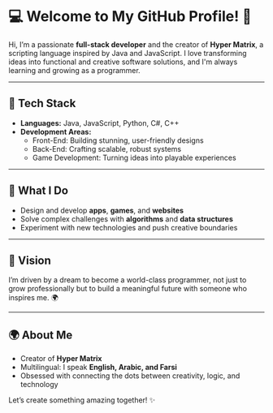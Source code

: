 # 💻 Welcome to My GitHub Profile! 🌟  

Hi, I’m a passionate **full-stack developer** and the creator of **Hyper Matrix**, a scripting language inspired by Java and JavaScript. I love transforming ideas into functional and creative software solutions, and I'm always learning and growing as a programmer.  

---

## 🔧 **Tech Stack**  
- **Languages:** Java, JavaScript, Python, C#, C++  
- **Development Areas:**  
  - Front-End: Building stunning, user-friendly designs  
  - Back-End: Crafting scalable, robust systems  
  - Game Development: Turning ideas into playable experiences  

---

## 🚀 **What I Do**  
- Design and develop **apps**, **games**, and **websites**  
- Solve complex challenges with **algorithms** and **data structures**  
- Experiment with new technologies and push creative boundaries  

---

## 🎯 **Vision**  
I’m driven by a dream to become a world-class programmer, not just to grow professionally but to build a meaningful future with someone who inspires me. 🌍  

---

## 🌍 **About Me**  
- Creator of **Hyper Matrix**  
- Multilingual: I speak **English, Arabic, and Farsi**  
- Obsessed with connecting the dots between creativity, logic, and technology  

Let’s create something amazing together! ✨  
